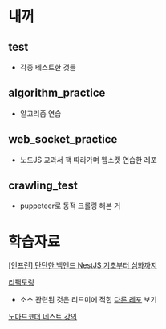 # 내꺼
## test 
- 각종 테스트한 것들
## algorithm_practice
- 알고리즘 연습
## web_socket_practice
- 노드JS 교과서 책 따라가며 웹소캣 연습한 레포
## crawling_test
- puppeteer로 동적 크롤링 해본 거

# 학습자료
[[인프런] 탄탄한 백엔드 NestJS 기초부터 심화까지](https://github.com/codeing999/teaching-nestjs-a-to-z)

[리팩토링](https://github.com/codeing999/Refactoring)
- 소스 관련된 것은 리드미에 적힌 [다른 레포](https://github.com/wickedwukong/martin-fowler-refactoring-2nd) 보기

[노마드코더 네스트 강의](https://github.com/codeing999/hi-nest)

